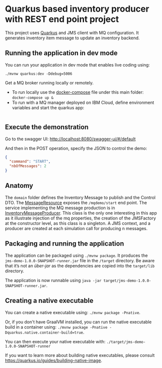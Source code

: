 # Quarkus based inventory producer with REST end point project

This project uses [Quarkus](https://quarkus.io/) and JMS client with MQ configuration. It generates inventory item message to update an inventory backend. 

## Running the application in dev mode

You can run your application in dev mode that enables live coding using:

```shell
./mvnw quarkus:dev -Ddebug=5006
```

Get a MQ broker running locally or remotely.

* To run locally use the [docker-compose]() file under this main folder: `docker-compose up &`
* To run with a MQ manager deployed on IBM Cloud, define environment variables and start the quarkus app:

```
```


## Execute the demonstration

Go to the swagger UI: [http://localhost:8080/swagger-ui/#/default](http://localhost:8080/swagger-ui/#/default)

And then in the POST operation, specify the JSON to control the demo:

```json
{
  "command": "START",
  "nbOfMessages": 2
}
```

## Anatomy

The `domain` folder defines the Inventory Message to publish and the Control DTO. The [MessageResource](https://github.com/jbcodeforce/java-studies/blob/master/mqChallenges/quarkus-jms-producer/src/main/java/ibm/gse/eda/mq/start/MessageResource.java) exposes the `/mqdemo/start` end point. The service implementing the MQ message production is in [InventoryMessageProducer](https://github.com/jbcodeforce/java-studies/blob/master/mqChallenges/quarkus-jms-producer/src/main/java/ibm/gse/eda/mq/start/infrastructure/mq/InventoryMessageProducer.java). This class is the only one interesting in this app as it illustrate injection of the mq properties, the creation of the JMSFactory at the constructor level, as this class is a singleton. A JMS context, and a producer are created at each simulation call for producing n messages.

## Packaging and running the application

The application can be packaged using `./mvnw package`.
It produces the `jms-demo-1.0.0-SNAPSHOT-runner.jar` file in the `/target` directory.
Be aware that it’s not an _über-jar_ as the dependencies are copied into the `target/lib` directory.

The application is now runnable using `java -jar target/jms-demo-1.0.0-SNAPSHOT-runner.jar`.

## Creating a native executable

You can create a native executable using: `./mvnw package -Pnative`.

Or, if you don't have GraalVM installed, you can run the native executable build in a container using: `./mvnw package -Pnative -Dquarkus.native.container-build=true`.

You can then execute your native executable with: `./target/jms-demo-1.0.0-SNAPSHOT-runner`

If you want to learn more about building native executables, please consult https://quarkus.io/guides/building-native-image.